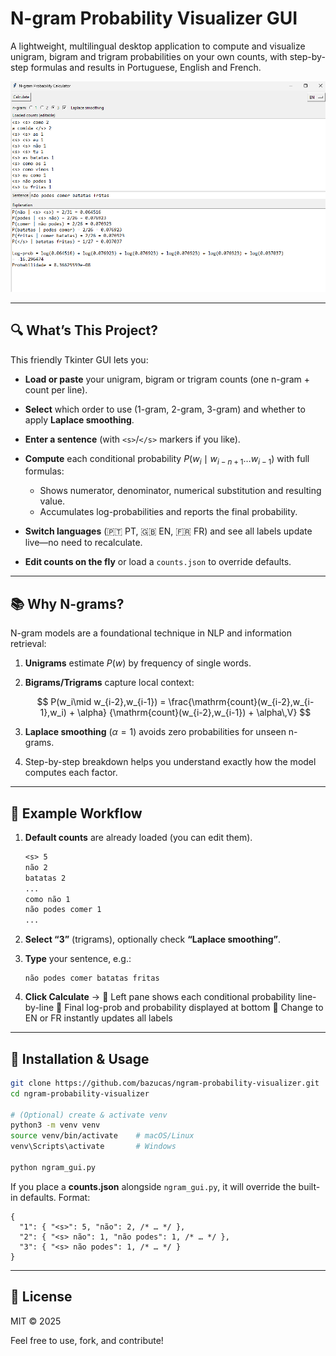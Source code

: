 # N-gram Probability Visualizer GUI

A lightweight, multilingual desktop application to compute and visualize unigram, bigram and trigram probabilities on your own counts, with step-by-step formulas and results in Portuguese, English and French.

![App Screenshot](ngram.png)

---

## 🔍 What’s This Project?

This friendly Tkinter GUI lets you:

* **Load or paste** your unigram, bigram or trigram counts (one n-gram + count per line).
* **Select** which order to use (1-gram, 2-gram, 3-gram) and whether to apply **Laplace smoothing**.
* **Enter a sentence** (with `<s>`/`</s>` markers if you like).
* **Compute** each conditional probability $P(w_i \mid w_{i-n+1}\dots w_{i-1})$ with full formulas:

  * Shows numerator, denominator, numerical substitution and resulting value.
  * Accumulates log-probabilities and reports the final probability.
* **Switch languages** (🇵🇹 PT, 🇬🇧 EN, 🇫🇷 FR) and see all labels update live—no need to recalculate.
* **Edit counts on the fly** or load a `counts.json` to override defaults.

---

## 📚 Why N-grams?

N-gram models are a foundational technique in NLP and information retrieval:

1. **Unigrams** estimate $P(w)$ by frequency of single words.
2. **Bigrams/Trigrams** capture local context:

   $$
     P(w_i\mid w_{i-2},w_{i-1})
     = \frac{\mathrm{count}(w_{i-2},w_{i-1},w_i) + \alpha}
            {\mathrm{count}(w_{i-2},w_{i-1}) + \alpha\,V}
   $$
3. **Laplace smoothing** ($\alpha=1$) avoids zero probabilities for unseen n-grams.
4. Step-by-step breakdown helps you understand exactly how the model computes each factor.

---

## 📝 Example Workflow

1. **Default counts** are already loaded (you can edit them).

   ```txt
   <s> 5
   não 2
   batatas 2
   ...
   como não 1
   não podes comer 1
   ...
   ```
2. **Select “3”** (trigrams), optionally check **“Laplace smoothing”**.
3. **Type** your sentence, e.g.:

   ```
   não podes comer batatas fritas
   ```
4. **Click Calculate** →
   🔹 Left pane shows each conditional probability line-by-line
   🔹 Final log-prob and probability displayed at bottom
   🔹 Change to EN or FR instantly updates all labels

---

## 🚀 Installation & Usage

```bash
git clone https://github.com/bazucas/ngram-probability-visualizer.git
cd ngram-probability-visualizer

# (Optional) create & activate venv
python3 -m venv venv
source venv/bin/activate    # macOS/Linux
venv\Scripts\activate       # Windows

python ngram_gui.py
```

If you place a **counts.json** alongside `ngram_gui.py`, it will override the built-in defaults. Format:

```jsonc
{
  "1": { "<s>": 5, "não": 2, /* … */ },
  "2": { "<s> não": 1, "não podes": 1, /* … */ },
  "3": { "<s> não podes": 1, /* … */ }
}
```

---

## 📄 License

MIT © 2025

Feel free to use, fork, and contribute!
